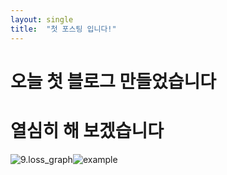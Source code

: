 ```yaml
---
layout: single
title:  "첫 포스팅 입니다!"
---
```

# 오늘 첫 블로그 만들었습니다
# 열심히 해 보겠습니다



![9.loss_graph]({{site.url}}\images\2023-05-17-first\9.loss_graph.PNG)![example]({{site.url}}/images/2023-05-17-first/example-1684392308982-3.JPG)
